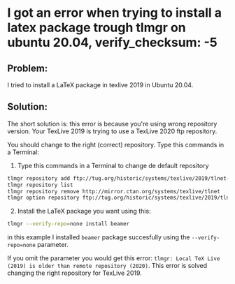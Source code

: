 # I got an error when trying to install a latex package trough tlmgr on ubuntu 20.04, verify_checksum: -5

## Problem:
I tried to install a LaTeX package in texlive 2019 in Ubuntu 20.04.

## Solution:

The short solution is: this error is because you're using wrong repository version. Your TexLive 2019 is trying to use a TexLive 2020 ftp repository.

You should change to the right (correct) repository. Type this commands in a Terminal:

1. Type this commands in a Terminal to change de default repository
```bash
tlmgr repository add ftp://tug.org/historic/systems/texlive/2019/tlnet-final
tlmgr repository list
tlmgr repository remove http://mirror.ctan.org/systems/texlive/tlnet
tlmgr option repository ftp://tug.org/historic/systems/texlive/2019/tlnet-final 
```
2. Install the LaTeX package you want using this: 
```bash
tlmgr --verify-repo=none install beamer
```
in this example I installed ```beamer``` package succesfully using the ```--verify-repo=none``` parameter.

If you omit the parameter you would get this error: ```tlmgr: Local TeX Live (2019) is older than remote repository (2020)```. This error is solved changing the right repository for TexLive 2019. 

